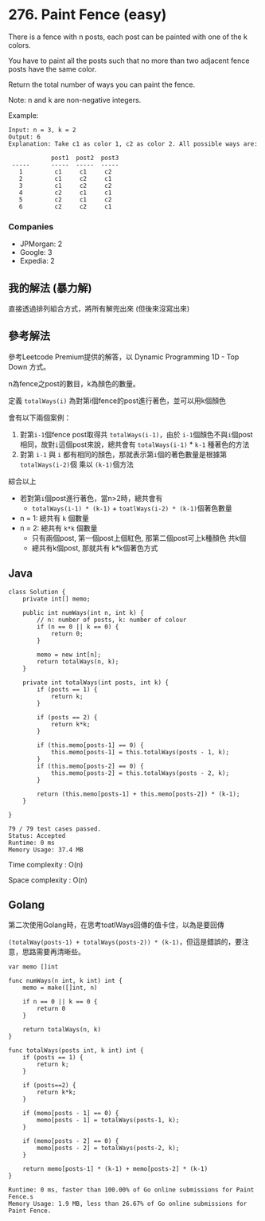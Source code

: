# 276. Paint Fence (easy)

There is a fence with n posts, each post can be painted with one of the k colors.

You have to paint all the posts such that no more than two adjacent fence posts have the same color.

Return the total number of ways you can paint the fence.

Note:
n and k are non-negative integers.

Example:
```
Input: n = 3, k = 2
Output: 6
Explanation: Take c1 as color 1, c2 as color 2. All possible ways are:

            post1  post2  post3      
 -----      -----  -----  -----       
   1         c1     c1     c2 
   2         c1     c2     c1 
   3         c1     c2     c2 
   4         c2     c1     c1  
   5         c2     c1     c2
   6         c2     c2     c1
```

### Companies

* JPMorgan: 2
* Google: 3
* Expedia: 2

## 我的解法 (暴力解)

直接透過排列組合方式，將所有解兜出來 (但後來沒寫出來)

## 參考解法

參考Leetcode Premium提供的解答，以 Dynamic Programming 1D - Top Down 方式。

n為fence之post的數目，k為顏色的數量。

定義 `totalWays(i)` 為對第i個fence的post進行著色，並可以用k個顏色

會有以下兩個案例：
1. 對第`i-1`個fence post取得共 `totalWays(i-1)`，由於 `i-1`個顏色不與`i`個post相同，故對`i`這個post來說，總共會有 `totalWays(i-1)` * `k-1` 種著色的方法
2. 對第 `i-1` 與 `i` 都有相同的顏色，那就表示第`i`個的著色數量是根據第`totalWays(i-2)`個 乘以 `(k-1)`個方法

綜合以上

* 若對第`i`個post進行著色，當n>2時，總共會有
  * `totalWays(i-1) * (k-1)` + `toatlWays(i-2) * (k-1)`個著色數量
* n = 1: 總共有 `k` 個數量
* n = 2: 總共有 `k*k` 個數量
  * 只有兩個post, 第一個post上個紅色, 那第二個post可上k種顏色 共k個
  * 總共有k個post, 那就共有 k*k個著色方式

## Java

```java=
class Solution {
    private int[] memo;
   
    public int numWays(int n, int k) {
        // n: number of posts, k: number of colour
        if (n == 0 || k == 0) {
            return 0;
        }
        
        memo = new int[n];
        return totalWays(n, k);
    }
    
    private int totalWays(int posts, int k) {
        if (posts == 1) {
            return k;
        }
        
        if (posts == 2) {
            return k*k;
        }
        
        if (this.memo[posts-1] == 0) {
            this.memo[posts-1] = this.totalWays(posts - 1, k);
        }
        if (this.memo[posts-2] == 0) {
            this.memo[posts-2] = this.totalWays(posts - 2, k);
        }
        
        return (this.memo[posts-1] + this.memo[posts-2]) * (k-1);
    }
   
}
```
```
79 / 79 test cases passed.
Status: Accepted
Runtime: 0 ms
Memory Usage: 37.4 MB
```

Time complexity : O(n)

Space complexity : O(n)

## Golang

第二次使用Golang時，在思考toatlWays回傳的值卡住，以為是要回傳

`(totalWay(posts-1) + totalWays(posts-2)) * (k-1)`，但這是錯誤的，要注意，思路需要再清晰些。

```go=
var memo []int

func numWays(n int, k int) int {
    memo = make([]int, n)
    
    if n == 0 || k == 0 {
        return 0
    }
    
    return totalWays(n, k)
}

func totalWays(posts int, k int) int {
    if (posts == 1) {
        return k;
    }
    
    if (posts==2) {
        return k*k;
    }
    
    if (memo[posts - 1] == 0) {
        memo[posts - 1] = totalWays(posts-1, k);
    }
    
    if (memo[posts - 2] == 0) {
        memo[posts - 2] = totalWays(posts-2, k);
    }
    
    return memo[posts-1] * (k-1) + memo[posts-2] * (k-1)
}
```

```
Runtime: 0 ms, faster than 100.00% of Go online submissions for Paint Fence.s
Memory Usage: 1.9 MB, less than 26.67% of Go online submissions for Paint Fence.
```